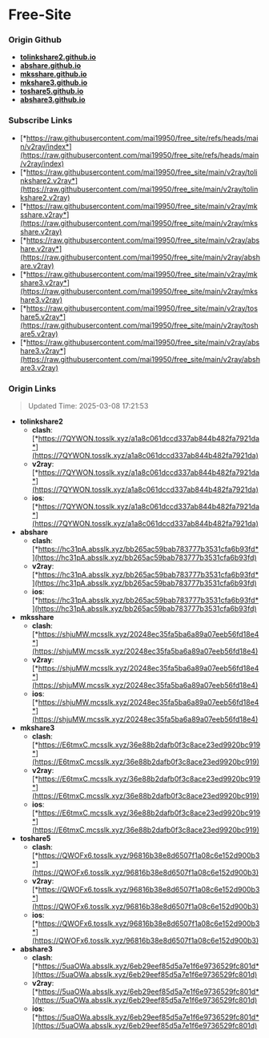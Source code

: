 # Free-Site

### Origin Github

- [**tolinkshare2.github.io**](https://github.com/tolinkshare2/tolinkshare2.github.io)
- [**abshare.github.io**](https://github.com/abshare/abshare.github.io)
- [**mksshare.github.io**](https://github.com/mksshare/mksshare.github.io)
- [**mkshare3.github.io**](https://github.com/mkshare3/mkshare3.github.io)
- [**toshare5.github.io**](https://github.com/toshare5/toshare5.github.io)
- [**abshare3.github.io**](https://github.com/abshare3/abshare3.github.io)

### Subscribe Links

- [*https://raw.githubusercontent.com/mai19950/free_site/refs/heads/main/v2ray/index*](https://raw.githubusercontent.com/mai19950/free_site/refs/heads/main/v2ray/index)
- [*https://raw.githubusercontent.com/mai19950/free_site/main/v2ray/tolinkshare2.v2ray*](https://raw.githubusercontent.com/mai19950/free_site/main/v2ray/tolinkshare2.v2ray)
- [*https://raw.githubusercontent.com/mai19950/free_site/main/v2ray/mksshare.v2ray*](https://raw.githubusercontent.com/mai19950/free_site/main/v2ray/mksshare.v2ray)
- [*https://raw.githubusercontent.com/mai19950/free_site/main/v2ray/abshare.v2ray*](https://raw.githubusercontent.com/mai19950/free_site/main/v2ray/abshare.v2ray)
- [*https://raw.githubusercontent.com/mai19950/free_site/main/v2ray/mkshare3.v2ray*](https://raw.githubusercontent.com/mai19950/free_site/main/v2ray/mkshare3.v2ray)
- [*https://raw.githubusercontent.com/mai19950/free_site/main/v2ray/toshare5.v2ray*](https://raw.githubusercontent.com/mai19950/free_site/main/v2ray/toshare5.v2ray)
- [*https://raw.githubusercontent.com/mai19950/free_site/main/v2ray/abshare3.v2ray*](https://raw.githubusercontent.com/mai19950/free_site/main/v2ray/abshare3.v2ray)

### Origin Links

> Updated Time: 2025-03-08 17:21:53

- **tolinkshare2**
  - **clash**: [*https://7QYWON.tosslk.xyz/a1a8c061dccd337ab844b482fa7921da*](https://7QYWON.tosslk.xyz/a1a8c061dccd337ab844b482fa7921da)
  - **v2ray**: [*https://7QYWON.tosslk.xyz/a1a8c061dccd337ab844b482fa7921da*](https://7QYWON.tosslk.xyz/a1a8c061dccd337ab844b482fa7921da)
  - **ios**: [*https://7QYWON.tosslk.xyz/a1a8c061dccd337ab844b482fa7921da*](https://7QYWON.tosslk.xyz/a1a8c061dccd337ab844b482fa7921da)
- **abshare**
  - **clash**: [*https://hc31pA.absslk.xyz/bb265ac59bab783777b3531cfa6b93fd*](https://hc31pA.absslk.xyz/bb265ac59bab783777b3531cfa6b93fd)
  - **v2ray**: [*https://hc31pA.absslk.xyz/bb265ac59bab783777b3531cfa6b93fd*](https://hc31pA.absslk.xyz/bb265ac59bab783777b3531cfa6b93fd)
  - **ios**: [*https://hc31pA.absslk.xyz/bb265ac59bab783777b3531cfa6b93fd*](https://hc31pA.absslk.xyz/bb265ac59bab783777b3531cfa6b93fd)
- **mksshare**
  - **clash**: [*https://shjuMW.mcsslk.xyz/20248ec35fa5ba6a89a07eeb56fd18e4*](https://shjuMW.mcsslk.xyz/20248ec35fa5ba6a89a07eeb56fd18e4)
  - **v2ray**: [*https://shjuMW.mcsslk.xyz/20248ec35fa5ba6a89a07eeb56fd18e4*](https://shjuMW.mcsslk.xyz/20248ec35fa5ba6a89a07eeb56fd18e4)
  - **ios**: [*https://shjuMW.mcsslk.xyz/20248ec35fa5ba6a89a07eeb56fd18e4*](https://shjuMW.mcsslk.xyz/20248ec35fa5ba6a89a07eeb56fd18e4)
- **mkshare3**
  - **clash**: [*https://E6tmxC.mcsslk.xyz/36e88b2dafb0f3c8ace23ed9920bc919*](https://E6tmxC.mcsslk.xyz/36e88b2dafb0f3c8ace23ed9920bc919)
  - **v2ray**: [*https://E6tmxC.mcsslk.xyz/36e88b2dafb0f3c8ace23ed9920bc919*](https://E6tmxC.mcsslk.xyz/36e88b2dafb0f3c8ace23ed9920bc919)
  - **ios**: [*https://E6tmxC.mcsslk.xyz/36e88b2dafb0f3c8ace23ed9920bc919*](https://E6tmxC.mcsslk.xyz/36e88b2dafb0f3c8ace23ed9920bc919)
- **toshare5**
  - **clash**: [*https://QWOFx6.tosslk.xyz/96816b38e8d6507f1a08c6e152d900b3*](https://QWOFx6.tosslk.xyz/96816b38e8d6507f1a08c6e152d900b3)
  - **v2ray**: [*https://QWOFx6.tosslk.xyz/96816b38e8d6507f1a08c6e152d900b3*](https://QWOFx6.tosslk.xyz/96816b38e8d6507f1a08c6e152d900b3)
  - **ios**: [*https://QWOFx6.tosslk.xyz/96816b38e8d6507f1a08c6e152d900b3*](https://QWOFx6.tosslk.xyz/96816b38e8d6507f1a08c6e152d900b3)
- **abshare3**
  - **clash**: [*https://5uaOWa.absslk.xyz/6eb29eef85d5a7e1f6e9736529fc801d*](https://5uaOWa.absslk.xyz/6eb29eef85d5a7e1f6e9736529fc801d)
  - **v2ray**: [*https://5uaOWa.absslk.xyz/6eb29eef85d5a7e1f6e9736529fc801d*](https://5uaOWa.absslk.xyz/6eb29eef85d5a7e1f6e9736529fc801d)
  - **ios**: [*https://5uaOWa.absslk.xyz/6eb29eef85d5a7e1f6e9736529fc801d*](https://5uaOWa.absslk.xyz/6eb29eef85d5a7e1f6e9736529fc801d)
